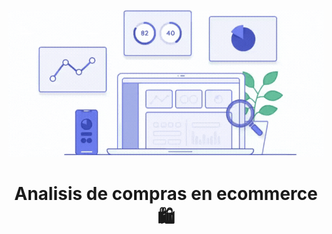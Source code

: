 <p align="center">
    <img src="https://github.com/Patriciol03/Analisis_tendencias_de_compras/blob/main/Imagenes/Dise%C3%B1o%20sin%20t%C3%ADtulo.gif">
</p>




<center>
<h1> Analisis de compras en ecommerce 🛍️ </h1>
</center>

